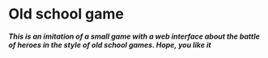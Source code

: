 # Old school game

***This is an imitation of a small game with a web interface about the battle of heroes in the style of old school games.
Hope, you like it***
